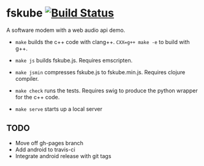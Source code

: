 fskube [![Build Status](https://travis-ci.org/jfly/fskube.svg?branch=gh-pages)](https://travis-ci.org/jfly/fskube)
======

A software modem with a web audio api demo.

* `make` builds the c++ code with clang++. `CXX=g++ make -e` to build with g++.
* `make js` builds fskube.js. Requires emscripten.
* `make jsmin` compresses fskube.js to fskube.min.js. Requires clojure compiler.
* `make check` runs the tests. Requires swig to produce the python wrapper for the c++ code.

* `make serve` starts up a local server

## TODO

* Move off gh-pages branch
* Add android to travis-ci
* Integrate android release with git tags
